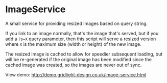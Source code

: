 ImageService
============

A small service for providing resized images based on query string.

If you link to an image normally, that's the image that's served, but if you add a `?s=X` query 
parameter, then this script will serve a resized version where `X` is the maximum size (width or 
height) of the new image.

The resized image is cached to allow for speedier subsequent loading, but will be re-generated if
the original image has been modified since the cached image was created, so the images are never
out of sync.

View demo: http://demo.gridlight-design.co.uk/image-service.html